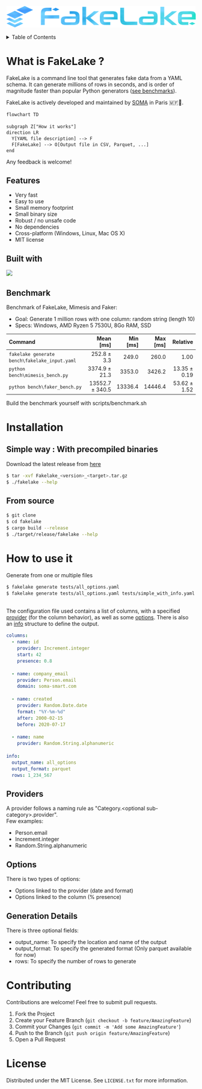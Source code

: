 <p align="center">
  <img alt="FakeLake" src="images/logo.svg?raw=true">
</p>

<details>
  <summary>Table of Contents</summary>
  <ol>
    <li>
      <a href="#about-the-project">About The Project</a>
      <ul>
        <li><a href="#features">Features</a></li>
        <li><a href="#built-with">Built with</a></li>
        <li><a href="#benchmark">Benchmark</a></li>
      </ul>
    </li>
    <li>
      <a href="#installation">Installation</a>
      <ul>
        <li><a href="#with-precompiled-binaries">With precompiled binaries</a></li>
        <li><a href="#from-source">From source</a></li>
        <li><a href="#with-cargo">With cargo</a></li>
      </ul>
    </li>
    <li>
      <a href="#usage">Usage</a>
      <ul>
        <li><a href="#providers">Providers</a></li>
        <li><a href="#options">Options</a></li>
        <li><a href="#generation-details">Generation details</a></li>
      </ul>
    </li>
    <li>
      <a href="#contributing">Contributing</a>
    </li>
    <li>
      <a href="#license">License</a>
    </li>
  </ol>
</details>


# What is FakeLake ?
FakeLake is a command line tool that generates fake data from a YAML schema. It can generate millions of rows in seconds, and is order of magnitude faster than popular Python generators (<a href="#benchmark">see benchmarks</a>).

FakeLake is actively developed and maintained by [SOMA](https://www.linkedin.com/company/soma-smart/mycompany/) in Paris 🇲🇫🦊.
```mermaid
flowchart TD

subgraph Z["How it works"]
direction LR
  Y[YAML file description] --> F
  F[FakeLake] --> O[Output file in CSV, Parquet, ...]
end
```

Any feedback is welcome!

## Features
- Very fast
- Easy to use
- Small memory footprint
- Small binary size
- Robust / no unsafe code
- No dependencies
- Cross-platform (Windows, Linux, Mac OS X)
- MIT license

## Built with
<img src="https://img.shields.io/badge/Rust-000000?style=for-the-badge&logo=rust&logoColor=white">

## Benchmark
Benchmark of FakeLake, Mimesis and Faker:<br/>
- Goal: Generate 1 million rows with one column: random string (length 10)
- Specs: Windows, AMD Ryzen 5 7530U, 8Go RAM, SSD

| Command | Mean [ms] | Min [ms] | Max [ms] | Relative |
|:---|---:|---:|---:|---:|
| `fakelake generate bench\fakelake_input.yaml` | 252.8 ± 3.3 | 249.0 | 260.0 | 1.00 |
| `python bench\mimesis_bench.py` | 3374.9 ± 21.3 | 3353.0 | 3426.2 | 13.35 ± 0.19 |
| `python bench\faker_bench.py` | 13552.7 ± 340.5 | 13336.4 | 14446.4 | 53.62 ± 1.52 |

Build the benchmark yourself with scripts/benchmark.sh

# Installation

## Simple way : With precompiled binaries

Download the latest release from [here](https://github.com/soma-smart/Fakelake/releases)

```bash
$ tar -xvf Fakelake_<version>_<target>.tar.gz
$ ./fakelake --help
```

## From source
```bash
$ git clone
$ cd fakelake
$ cargo build --release
$ ./target/release/fakelake --help
```

# How to use it
Generate from one or multiple files
```bash
$ fakelake generate tests/all_options.yaml
$ fakelake generate tests/all_options.yaml tests/simple_with_info.yaml
```
<br/>
The configuration file used contains a list of columns, with a specified <a href="#providers">provider</a> (for the column behavior), as well as some <a href="#options">options</a>.
There is also an <a href="#generation-details">info</a> structure to define the output.


```yaml
columns:
  - name: id
    provider: Increment.integer
    start: 42
    presence: 0.8

  - name: company_email
    provider: Person.email
    domain: soma-smart.com

  - name: created
    provider: Random.Date.date
    format: "%Y-%m-%d"
    after: 2000-02-15
    before: 2020-07-17

  - name: name
    provider: Random.String.alphanumeric

info:
  output_name: all_options
  output_format: parquet
  rows: 1_234_567
```

## Providers
A provider follows a naming rule as "Category.\<optional sub-category\>.provider".<br/>
Few examples:
- Person.email
- Increment.integer
- Random.String.alphanumeric

## Options
There is two types of options:
- Options linked to the provider (date and format)
- Options linked to the column (% presence)

## Generation Details
There is three optional fields:
- output_name: To specify the location and name of the output
- output_format: To specify the generated format (Only parquet available for now)
- rows: To specify the number of rows to generate

# Contributing
Contributions are welcome! Feel free to submit pull requests.

1. Fork the Project
2. Create your Feature Branch (`git checkout -b feature/AmazingFeature`)
3. Commit your Changes (`git commit -m 'Add some AmazingFeature'`)
4. Push to the Branch (`git push origin feature/AmazingFeature`)
5. Open a Pull Request

# License

Distributed under the MIT License. See `LICENSE.txt` for more information.
